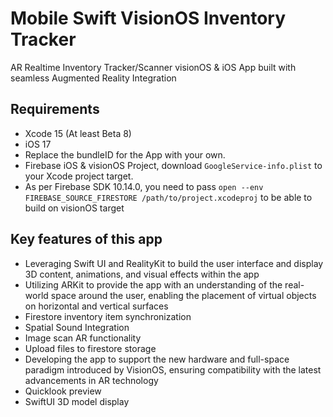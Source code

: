 # Mobile Swift VisionOS Inventory Tracker

AR Realtime Inventory Tracker/Scanner visionOS & iOS App built with seamless Augmented Reality Integration

## Requirements
- Xcode 15 (At least Beta 8)
- iOS 17
- Replace the bundleID for the App with your own.
- Firebase iOS & visionOS Project, download `GoogleService-info.plist` to your Xcode project target.
- As per Firebase SDK 10.14.0, you need to pass `open --env FIREBASE_SOURCE_FIRESTORE /path/to/project.xcodeproj` to be able to build on visionOS target

## Key features of this app
- Leveraging Swift UI and RealityKit to build the user interface and display 3D content, animations, and visual effects within the app
- Utilizing ARKit to provide the app with an understanding of the real-world space around the user, enabling the placement of virtual objects on horizontal and vertical surfaces
- Firestore inventory item synchronization
- Spatial Sound Integration
- Image scan AR functionality
- Upload files to firestore storage
- Developing the app to support the new hardware and full-space paradigm introduced by VisionOS, ensuring compatibility with the latest advancements in AR technology
- Quicklook preview
- SwiftUI 3D model display